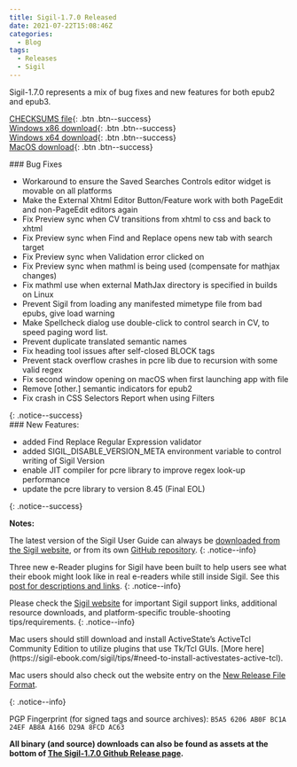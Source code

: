```yaml
---
title: Sigil-1.7.0 Released
date: 2021-07-22T15:08:46Z
categories:
  - Blog
tags:
  - Releases
  - Sigil
---
```


Sigil-1.7.0 represents a mix of bug fixes and new features for both epub2 and epub3.

[CHECKSUMS file](https://github.com/Sigil-Ebook/Sigil/releases/download/1.7.0/Sigil-1.7.0-CHECKSUMS.sha256.txt){: .btn .btn--success}<br/>
[Windows x86 download](https://github.com/Sigil-Ebook/Sigil/releases/download/1.7.0/Sigil-1.7.0-Windows-Setup.exe){: .btn .btn--success}<br/>
[Windows x64 download](https://github.com/Sigil-Ebook/Sigil/releases/download/1.7.0/Sigil-1.7.0-Windows-x64-Setup.exe){: .btn .btn--success}<br/>
[MacOS download](https://github.com/Sigil-Ebook/Sigil/releases/download/1.7.0/Sigil.app-1.7.0-Mac.txz){: .btn .btn--success}

<div markdown="1">
### Bug Fixes

* Workaround to ensure the Saved Searches Controls editor widget is movable on all platforms
* Make the External Xhtml Editor Button/Feature work with both PageEdit and non-PageEdit editors again
* Fix Preview sync when CV transitions from xhtml to css and back to xhtml
* Fix Preview sync when Find and Replace opens new tab with search target
* Fix Preview sync when Validation error clicked on
* Fix Preview sync when mathml is being used (compensate for mathjax changes)
* Fix mathml use when external MathJax directory is specified in builds on Linux
* Prevent Sigil from loading any manifested mimetype file from bad epubs, give load warning
* Make Spellcheck dialog use double-click to control search in CV, to speed paging word list.
* Prevent duplicate translated semantic names
* Fix heading tool issues after self-closed BLOCK tags
* Prevent stack overflow crashes in pcre lib due to recursion with some valid regex
* Fix second window opening on macOS when first launching app with file
* Remove [other.] semantic indicators for epub2
* Fix crash in CSS Selectors Report when using Filters
</div>
{: .notice--success}

<div markdown="1">
### New Features:

* added Find Replace Regular Expression validator
* added SIGIL_DISABLE_VERSION_META environment variable to control writing of Sigil Version
* enable JIT compiler for pcre library to improve regex look-up performance
* update the pcre library to version 8.45 (Final EOL)
</div>
{: .notice--success}

__Notes:__

The latest version of the Sigil User Guide can always be [downloaded from the Sigil website](https://sigil-ebook.com/sigil/guide), or from its own [GitHub repository](https://github.com/Sigil-Ebook/sigil-user-guide/releases/latest).
{: .notice--info}

Three new e-Reader plugins for Sigil have been built to help users see what their ebook might look like in real e-readers while still inside Sigil. See this [post for descriptions and links](https://www.mobileread.com/forums/showthread.php?t=339678).
{: .notice--info}

Please check the [Sigil website](https://sigil-ebook.com/sigil) for important Sigil support links, additional resource downloads, and platform-specific trouble-shooting tips/requirements.
{: .notice--info}

<div markdown="1">
Mac users should still download and install ActiveState’s ActiveTcl Community Edition to utilize plugins that use Tk/Tcl GUIs. [More here](https://sigil-ebook.com/sigil/tips/#need-to-install-activestates-active-tcl).

Mac users should also check out the website entry on the [New Release File Format](https://sigil-ebook.com/sigil/tips/#new-release-file-format-starting-with-sigil-0918).
</div>
{: .notice--info}


PGP Fingerprint (for signed tags and source archives): `B5A5 6206 AB0F BC1A 24EF AB8A A166 D29A 8FCD AC63`

__All binary (and source) downloads can also be found as assets at the bottom of [The Sigil-1.7.0 Github Release page](https://github.com/Sigil-Ebook/Sigil/releases/tag/1.7.0).__

